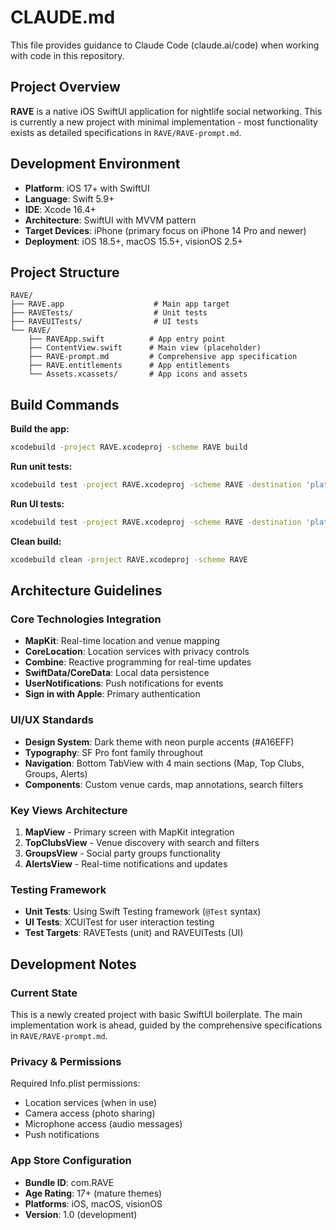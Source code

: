 # CLAUDE.md

This file provides guidance to Claude Code (claude.ai/code) when working with code in this repository.

## Project Overview

**RAVE** is a native iOS SwiftUI application for nightlife social networking. This is currently a new project with minimal implementation - most functionality exists as detailed specifications in `RAVE/RAVE-prompt.md`.

## Development Environment

- **Platform**: iOS 17+ with SwiftUI
- **Language**: Swift 5.9+
- **IDE**: Xcode 16.4+
- **Architecture**: SwiftUI with MVVM pattern
- **Target Devices**: iPhone (primary focus on iPhone 14 Pro and newer)
- **Deployment**: iOS 18.5+, macOS 15.5+, visionOS 2.5+

## Project Structure

```
RAVE/
├── RAVE.app                    # Main app target
├── RAVETests/                  # Unit tests
├── RAVEUITests/                # UI tests  
└── RAVE/
    ├── RAVEApp.swift          # App entry point
    ├── ContentView.swift      # Main view (placeholder)
    ├── RAVE-prompt.md         # Comprehensive app specification
    ├── RAVE.entitlements      # App entitlements
    └── Assets.xcassets/       # App icons and assets
```

## Build Commands

**Build the app:**
```bash
xcodebuild -project RAVE.xcodeproj -scheme RAVE build
```

**Run unit tests:**
```bash
xcodebuild test -project RAVE.xcodeproj -scheme RAVE -destination 'platform=iOS Simulator,name=iPhone 15 Pro'
```

**Run UI tests:**
```bash
xcodebuild test -project RAVE.xcodeproj -scheme RAVE -destination 'platform=iOS Simulator,name=iPhone 15 Pro' -only-testing:RAVEUITests
```

**Clean build:**
```bash
xcodebuild clean -project RAVE.xcodeproj -scheme RAVE
```

## Architecture Guidelines

### Core Technologies Integration
- **MapKit**: Real-time location and venue mapping
- **CoreLocation**: Location services with privacy controls
- **Combine**: Reactive programming for real-time updates
- **SwiftData/CoreData**: Local data persistence
- **UserNotifications**: Push notifications for events
- **Sign in with Apple**: Primary authentication

### UI/UX Standards
- **Design System**: Dark theme with neon purple accents (#A16EFF)
- **Typography**: SF Pro font family throughout
- **Navigation**: Bottom TabView with 4 main sections (Map, Top Clubs, Groups, Alerts)
- **Components**: Custom venue cards, map annotations, search filters

### Key Views Architecture
1. **MapView** - Primary screen with MapKit integration
2. **TopClubsView** - Venue discovery with search and filters  
3. **GroupsView** - Social party groups functionality
4. **AlertsView** - Real-time notifications and updates

### Testing Framework
- **Unit Tests**: Using Swift Testing framework (`@Test` syntax)
- **UI Tests**: XCUITest for user interaction testing
- **Test Targets**: RAVETests (unit) and RAVEUITests (UI)

## Development Notes

### Current State
This is a newly created project with basic SwiftUI boilerplate. The main implementation work is ahead, guided by the comprehensive specifications in `RAVE/RAVE-prompt.md`.

### Privacy & Permissions
Required Info.plist permissions:
- Location services (when in use)
- Camera access (photo sharing)
- Microphone access (audio messages)
- Push notifications

### App Store Configuration
- **Bundle ID**: com.RAVE
- **Age Rating**: 17+ (mature themes)
- **Platforms**: iOS, macOS, visionOS
- **Version**: 1.0 (development)